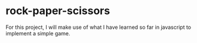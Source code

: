 # rock-paper-scissors

For this project, I will make use of what I have learned so far in javascript to implement a simple game.
